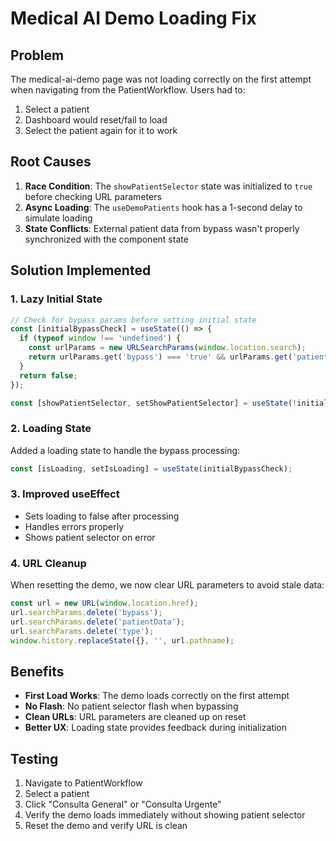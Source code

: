 # Medical AI Demo Loading Fix

## Problem
The medical-ai-demo page was not loading correctly on the first attempt when navigating from the PatientWorkflow. Users had to:
1. Select a patient
2. Dashboard would reset/fail to load
3. Select the patient again for it to work

## Root Causes
1. **Race Condition**: The `showPatientSelector` state was initialized to `true` before checking URL parameters
2. **Async Loading**: The `useDemoPatients` hook has a 1-second delay to simulate loading
3. **State Conflicts**: External patient data from bypass wasn't properly synchronized with the component state

## Solution Implemented

### 1. Lazy Initial State
```javascript
// Check for bypass params before setting initial state
const [initialBypassCheck] = useState(() => {
  if (typeof window !== 'undefined') {
    const urlParams = new URLSearchParams(window.location.search);
    return urlParams.get('bypass') === 'true' && urlParams.get('patientData');
  }
  return false;
});

const [showPatientSelector, setShowPatientSelector] = useState(!initialBypassCheck);
```

### 2. Loading State
Added a loading state to handle the bypass processing:
```javascript
const [isLoading, setIsLoading] = useState(initialBypassCheck);
```

### 3. Improved useEffect
- Sets loading to false after processing
- Handles errors properly
- Shows patient selector on error

### 4. URL Cleanup
When resetting the demo, we now clear URL parameters to avoid stale data:
```javascript
const url = new URL(window.location.href);
url.searchParams.delete('bypass');
url.searchParams.delete('patientData');
url.searchParams.delete('type');
window.history.replaceState({}, '', url.pathname);
```

## Benefits
- **First Load Works**: The demo loads correctly on the first attempt
- **No Flash**: No patient selector flash when bypassing
- **Clean URLs**: URL parameters are cleaned up on reset
- **Better UX**: Loading state provides feedback during initialization

## Testing
1. Navigate to PatientWorkflow
2. Select a patient
3. Click "Consulta General" or "Consulta Urgente"
4. Verify the demo loads immediately without showing patient selector
5. Reset the demo and verify URL is clean